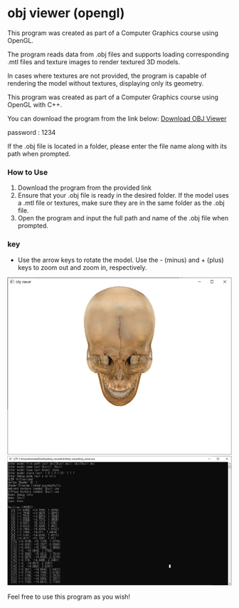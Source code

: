 # obj viewer (opengl)

This program was created as part of a Computer Graphics course using OpenGL.

The program reads data from .obj files and supports loading corresponding .mtl files and texture images to render textured 3D models.

In cases where textures are not provided, the program is capable of rendering the model without textures, displaying only its geometry.

This program was created as part of a Computer Graphics course using OpenGL with C++.

You can download the program from the link below:
[Download OBJ Viewer](https://github.com/neneee0181/obj-viewer/releases/download/1.0.0/obj.viewer.zip)

password : 1234

If the .obj file is located in a folder, please enter the file name along with its path when prompted.

### How to Use

1. Download the program from the provided link
2. Ensure that your .obj file is ready in the desired folder.
   If the model uses a .mtl file or textures, make sure they are in the same folder as the .obj file.
3. Open the program and input the full path and name of the .obj file when prompted.

### key

- Use the arrow keys to rotate the model.
  Use the - (minus) and + (plus) keys to zoom out and zoom in, respectively.

![img1](./img/img1.png)
![img2](./img/img2.png)

Feel free to use this program as you wish!